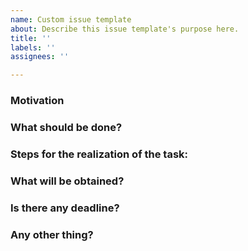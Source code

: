 ```yaml
---
name: Custom issue template
about: Describe this issue template's purpose here.
title: ''
labels: ''
assignees: ''

---
```


### Motivation

### What should be done?

### Steps for the realization of the task:

### What will be obtained?

### Is there any deadline?

### Any other thing?
